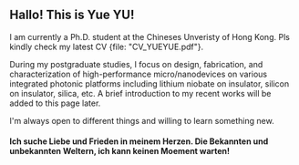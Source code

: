 ## Hallo! This is Yue YU!

I am currently a Ph.D. student at the Chineses Unveristy of Hong Kong. Pls kindly check my latest CV {file: "CV_YUEYUE.pdf"}.

During my postgraduate studies, I focus on design, fabrication, and characterization of high-performance micro/nanodevices on various integrated photonic platforms including lithium niobate on insulator, silicon on insulator, silica, etc. A brief introduction to my recent works will be added to this page later.

I'm always open to different things and willing to learn something new. 

#### Ich suche Liebe und Frieden in meinem Herzen. Die Bekannten und unbekannten Weltern, ich kann keinen Moement warten!




